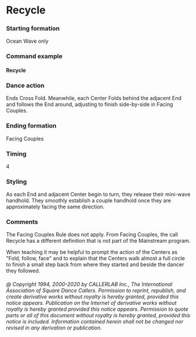 
# Recycle

### Starting formation

Ocean Wave only

### Command example

#### Recycle

### Dance action

Ends Cross Fold. Meanwhile, each Center Folds behind the adjacent End and follows the End
around, adjusting to finish side-by-side in Facing Couples.

### Ending formation

Facing Couples

### Timing

4

### Styling

As each End and adjacent Center begin to turn, they release their mini-wave handhold. They smoothly
establish a couple handhold once they are approximately facing the same direction.

### Comments

The Facing Couples Rule does not apply.
From Facing Couples, the call Recycle has a different
definition that is not part of the Mainstream program.

When teaching it may be helpful to prompt the action of the Centers
as "Fold, follow, face" and to explain that
the Centers walk almost a full circle to finish
a small step back from where they started and beside the dancer
they followed.

###### @ Copyright 1994, 2000-2020 by CALLERLAB Inc., The International Association of Square Dance Callers. Permission to reprint, republish, and create derivative works without royalty is hereby granted, provided this notice appears. Publication on the Internet of derivative works without royalty is hereby granted provided this notice appears. Permission to quote parts or all of this document without royalty is hereby granted, provided this notice is included. Information contained herein shall not be changed nor revised in any derivation or publication.
